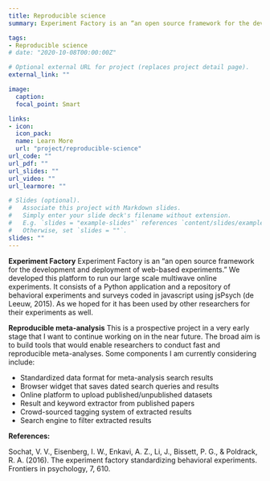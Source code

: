 ```yaml
---
title: Reproducible science
summary: Experiment Factory is an “an open source framework for the development and deployment of web-based experiments.” We developed this platform to run our large scale multiwave online experiments. It consists of a Python application and a repository of behavioral experiments and surveys coded in javascript using jsPsych (de Leeuw, 2015). As we hoped for it has been used by other researchers for their experiments as well.

tags:
- Reproducible science
# date: "2020-10-08T00:00:00Z"

# Optional external URL for project (replaces project detail page).
external_link: ""

image:
  caption:
  focal_point: Smart

links:
- icon:
  icon_pack:
  name: Learn More
  url: "project/reproducible-science"
url_code: ""
url_pdf: ""
url_slides: ""
url_video: ""
url_learmore: ""

# Slides (optional).
#   Associate this project with Markdown slides.
#   Simply enter your slide deck's filename without extension.
#   E.g. `slides = "example-slides"` references `content/slides/example-slides.md`.
#   Otherwise, set `slides = ""`.
slides: ""
---
```


**Experiment Factory**
Experiment Factory is an “an open source framework for the development and deployment of web-based experiments.” We developed this platform to run our large scale multiwave online experiments. It consists of a Python application and a repository of behavioral experiments and surveys coded in javascript using jsPsych (de Leeuw, 2015). As we hoped for it has been used by other researchers for their experiments as well.

**Reproducible meta-analysis**
This is a prospective project in a very early stage that I want to continue working on in the near future. The broad aim is to build tools that would enable researchers to conduct fast and reproducible meta-analyses. Some components I am currently considering include:

- Standardized data format for meta-analysis search results
- Browser widget that saves dated search queries and results
- Online platform to upload published/unpublished datasets
- Result and keyword extractor from published papers
- Crowd-sourced tagging system of extracted results
- Search engine to filter extracted results

**References:**

Sochat, V. V., Eisenberg, I. W., Enkavi, A. Z., Li, J., Bissett, P. G., & Poldrack, R. A. (2016). The experiment factory standardizing behavioral experiments. Frontiers in psychology, 7, 610.

